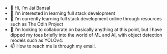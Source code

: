 - 👋 Hi, I’m Jai Bansal
- 👀 I’m interested in learning full stack development
- 🌱 I’m currently learning full stack development online through resources such as The Odin Project
- 💞️ I’m looking to collaborate on basically anything at this point, but I have dipped my toes briefly into the world of ML and AI, with object detection models such as YOLOv4.
- 📫 How to reach me is through my email.

<!---
JaiBansal94/JaiBansal94 is a ✨ special ✨ repository because its `README.md` (this file) appears on your GitHub profile.
You can click the Preview link to take a look at your changes.
--->
